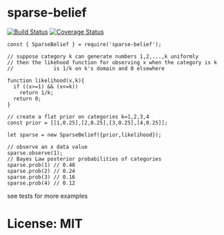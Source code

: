 # sparse-belief
[![Build Status](https://travis-ci.org/DrPaulBrewer/sparse-belief.svg?branch=master)](https://travis-ci.org/DrPaulBrewer/sparse-belief)
[![Coverage Status](https://coveralls.io/repos/github/DrPaulBrewer/sparse-belief/badge.svg?branch=master)](https://coveralls.io/github/DrPaulBrewer/sparse-belief?branch=master)

```
const { SparseBelief } = require('sparse-belief');

// suppose category k can generate numbers 1,2,...,k uniformly
// then the likehood function for observing x when the category is k
//             is 1/k on k's domain and 0 elsewhere

function likelihood(x,k){
  if ((x>=1) && (x<=k))
    return 1/k;
  return 0;
}

// create a flat prior on categories k=1,2,3,4
const prior = [[1,0.25],[2,0.25],[3,0.25],[4,0.25]];

let sparse = new SparseBelief({prior,likelihood});

// observe an x data value
sparse.observe(1);
// Bayes Law posterior probabilities of categories
sparse.prob(1) // 0.48
sparse.prob(2) // 0.24
sparse.prob(3) // 0.16
sparse.prob(4) // 0.12
```

see tests for more examples

# License: MIT
